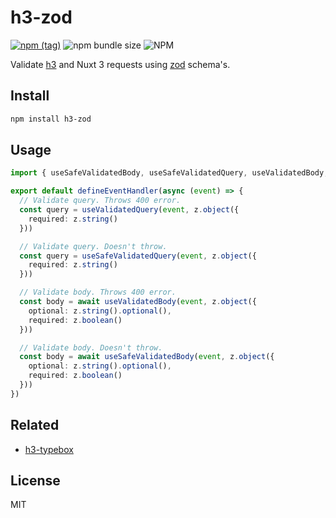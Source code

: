 # h3-zod

[![npm (tag)](https://img.shields.io/npm/v/h3-zod?style=flat&colorA=000000&colorB=000000)](https://www.npmjs.com/package/h3-zod) ![npm bundle size](https://img.shields.io/bundlephobia/minzip/h3-zod?style=flat&colorA=000000&colorB=000000) ![NPM](https://img.shields.io/npm/l/h3-zod?style=flat&colorA=000000&colorB=000000)

Validate [h3](https://github.com/unjs/h3) and Nuxt 3 requests using [zod](https://github.com/colinhacks/zod) schema's.

## Install

```bash
npm install h3-zod
```

## Usage

```ts
import { useSafeValidatedBody, useSafeValidatedQuery, useValidatedBody, useValidatedQuery, z } from 'h3-zod'

export default defineEventHandler(async (event) => {
  // Validate query. Throws 400 error.
  const query = useValidatedQuery(event, z.object({
    required: z.string()
  }))

  // Validate query. Doesn't throw.
  const query = useSafeValidatedQuery(event, z.object({
    required: z.string()
  }))

  // Validate body. Throws 400 error.
  const body = await useValidatedBody(event, z.object({
    optional: z.string().optional(),
    required: z.boolean()
  }))

  // Validate body. Doesn't throw.
  const body = await useSafeValidatedBody(event, z.object({
    optional: z.string().optional(),
    required: z.boolean()
  }))
})
```

## Related

- [h3-typebox](https://github.com/kevinmarrec/h3-typebox)

## License

MIT
